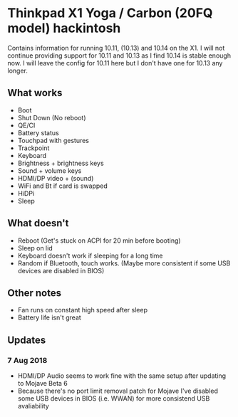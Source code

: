 # Thinkpad X1 Yoga / Carbon (20FQ model) hackintosh

Contains information for running 10.11, (10.13) and 10.14 on the X1. I will not continue providing support for 10.11 and 10.13 as I find 10.14 is stable enough now. I will leave the config for 10.11 here but I don't have one for 10.13 any longer.

## What works

* Boot
* Shut Down (No reboot)
* QE/CI
* Battery status
* Touchpad with gestures
* Trackpoint
* Keyboard
* Brightness + brightness keys
* Sound + volume keys
* HDMI/DP video + (sound)
* WiFi and Bt if card is swapped
* HiDPi
* Sleep

## What doesn't

* Reboot (Get's stuck on ACPI for 20 min before booting)
* Sleep on lid
* Keyboard doesn't work if sleeping for a long time
* Random if Bluetooth, touch works. (Maybe more consistent if some USB devices are disabled in BIOS)

## Other notes

* Fan runs on constant high speed after sleep
* Battery life isn't great

## Updates

### 7 Aug 2018

* HDMI/DP Audio seems to work fine with the same setup after updating to Mojave Beta 6
* Because there's no port limit removal patch for Mojave I've disabled some USB devices in BIOS (i.e. WWAN) for more consistend USB avaliability
